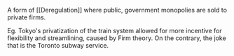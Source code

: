 A form of [[Deregulation]] where public, government monopolies are sold to private firms.

Eg. Tokyo's privatization of the train system allowed for more incentive for flexibility and streamlining, caused by Firm theory. On the contrary, the joke that is the Toronto subway service.